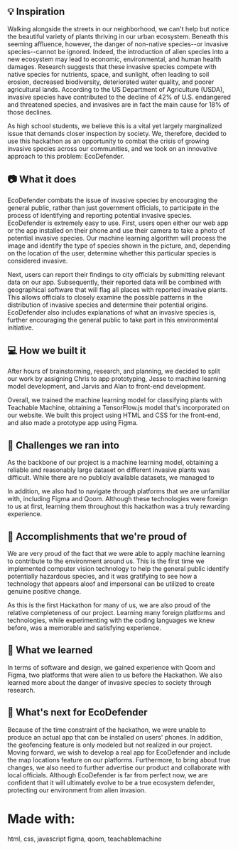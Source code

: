 ## 💡 Inspiration
Walking alongside the streets in our neighborhood, we can't help but notice the beautiful variety of plants thriving in our urban ecosystem. Beneath this seeming affluence, however, the danger of non-native species--or invasive species--cannot be ignored. Indeed, the introduction of alien species into a new ecosystem may lead to economic, environmental, and human health damages. Research suggests that these invasive species compete with native species for nutrients, space, and sunlight, often leading to soil erosion, decreased biodiversity, deteriorated water quality, and poorer agricultural lands. According to the US Department of Agriculture (USDA), invasive species have contributed to the decline of 42% of U.S. endangered and threatened species, and invasives are in fact the main cause for 18% of those declines.

As high school students, we believe this is a vital yet largely marginalized issue that demands closer inspection by society. We, therefore, decided to use this hackathon as an opportunity to combat the crisis of growing invasive species across our communities, and we took on an innovative approach to this problem: EcoDefender.

## 📷 What it does
EcoDefender combats the issue of invasive species by encouraging the general public, rather than just government officials, to participate in the process of identifying and reporting potential invasive species. EcoDefender is extremely easy to use. First, users open either our web app or the app installed on their phone and use their camera to take a photo of potential invasive species. Our machine learning algorithm will process the image and identify the type of species shown in the picture, and, depending on the location of the user, determine whether this particular species is considered invasive.

Next, users can report their findings to city officials by submitting relevant data on our app. Subsequently, their reported data will be combined with geographical software that will flag all places with reported invasive plants. This allows officials to closely examine the possible patterns in the distribution of invasive species and determine their potential origins. EcoDefender also includes explanations of what an invasive species is, further encouraging the general public to take part in this environmental initiative.

## 💻 How we built it
After hours of brainstorming, research, and planning, we decided to split our work by assigning Chris to app prototyping, Jesse to machine learning model development, and Jarvis and Alan to front-end development.

Overall, we trained the machine learning model for classifying plants with Teachable Machine, obtaining a TensorFlow.js model that's incorporated on our website. We built this project using HTML and CSS for the front-end, and also made a prototype app using Figma.

## 🚨 Challenges we ran into
As the backbone of our project is a machine learning model, obtaining a reliable and reasonably large dataset on different invasive plants was difficult. While there are no publicly available datasets, we managed to

In addition, we also had to navigate through platforms that we are unfamiliar with, including Figma and Qoom. Although these technologies were foreign to us at first, learning them throughout this hackathon was a truly rewarding experience.

## 🚩 Accomplishments that we're proud of
We are very proud of the fact that we were able to apply machine learning to contribute to the environment around us. This is the first time we implemented computer vision technology to help the general public identify potentially hazardous species, and it was gratifying to see how a technology that appears aloof and impersonal can be utilized to create genuine positive change.

As this is the first Hackathon for many of us, we are also proud of the relative completeness of our project. Learning many foreign platforms and technologies, while experimenting with the coding languages we knew before, was a memorable and satisfying experience.

## 🏫 What we learned
In terms of software and design, we gained experience with Qoom and Figma, two platforms that were alien to us before the Hackathon. We also learned more about the danger of invasive species to society through research.

## 🤠 What's next for EcoDefender
Because of the time constraint of the hackathon, we were unable to produce an actual app that can be installed on users' phones. In addition, the geofencing feature is only modeled but not realized in our project. Moving forward, we wish to develop a real app for EcoDefender and include the map locations feature on our platforms. Furthermore, to bring about true changes, we also need to further advertise our product and collaborate with local officials. Although EcoDefender is far from perfect now, we are confident that it will ultimately evolve to be a true ecosystem defender, protecting our environment from alien invasion.

# Made with:
html, css, javascript
figma, qoom, teachablemachine
